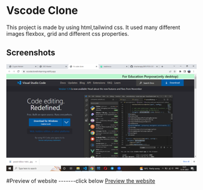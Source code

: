 
# Vscode Clone

This project is made by using html,tailwind css.
It used many different images flexbox, grid and different css properties.



## Screenshots

![App Screenshot](./vsc.png)

#Preview of website -------click below 
[Preview the website](https://vscodecloneforlearning.netlify.app/)